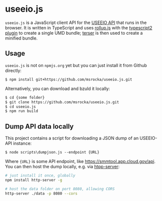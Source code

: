 # useeio.js
`useeio.js` is a JavaScript client API for the [USEEIO
API](https://github.com/USEPA/USEEIO_API) that runs in the browser. It is
written in TypeScript and uses [rollup.js](https://rollupjs.org) with the
[typescript2 plugin](https://www.npmjs.com/package/rollup-plugin-typescript2)
to create a single UMD bundle; [terser](https://terser.org/) is then used
to create a minified bundle.


## Usage

`useeio.js` is not on `npmjs.org` yet but you can just install it from Github
directly:

```
$ npm install git+https://github.com/msrocka/useeio.js.git
```

Alternatively, you can download and bzuld it locally:

```bash
$ cd {some folder}
$ git clone https://github.com/msrocka/useeio.js.git
$ cd useeio.js
$ npm run build
```


## Dump API data locally
This project contains a script for downloading a JSON dump of an USEEIO-API
instance:

```
$ node scripts\dumpjson.js --endpoint {URL}
```

Where `{URL}` is some API endpoint, like https://smmtool.app.cloud.gov/api. You
can then host the dump locally, e.g. via
[htpp-server](https://www.npmjs.com/package/http-server):


```bash
# just install it once, globally
npm install http-server -g

# host the data folder on port 8080, allowing CORS
http-server ./data -p 8080 --cors
```